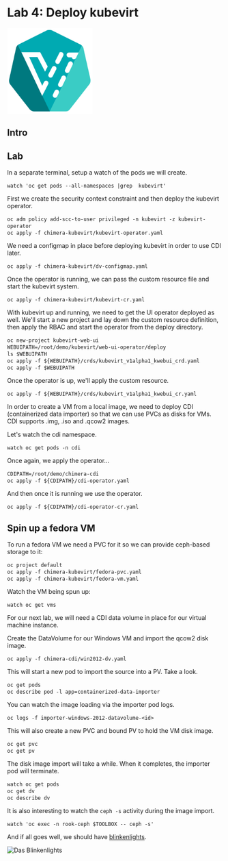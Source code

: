 # Lab 4: Deploy kubevirt 

<img src="images/kubevirt_logo.png" alt="Kubevirt Logo" height="200px">

## Intro


## Lab

In a separate terminal, setup a watch of the pods we will create.
```
watch 'oc get pods --all-namespaces |grep  kubevirt'
```

First we create the security context constraint and then deploy the kubevirt operator.
```
oc adm policy add-scc-to-user privileged -n kubevirt -z kubevirt-operator
oc apply -f chimera-kubevirt/kubevirt-operator.yaml
```

We need a configmap in place before deploying kubevirt in order to use CDI later.
```
oc apply -f chimera-kubevirt/dv-configmap.yaml
```

Once the operator is running, we can pass the custom resource file and start the kubevirt system.
```
oc apply -f chimera-kubevirt/kubevirt-cr.yaml
```

With kubevirt up and running, we need to get the UI operator deployed as well. We'll start a new project and lay down the custom resource definition, then apply the RBAC and start the operator from the deploy directory.
```
oc new-project kubevirt-web-ui
WEBUIPATH=/root/demo/kubevirt/web-ui-operator/deploy
ls $WEBUIPATH
oc apply -f ${WEBUIPATH}/crds/kubevirt_v1alpha1_kwebui_crd.yaml
oc apply -f $WEBUIPATH
```

Once the operator is up, we'll apply the custom resource.
```
oc apply -f ${WEBUIPATH}/crds/kubevirt_v1alpha1_kwebui_cr.yaml
```

In order to create a VM from a local image, we need to deploy CDI (containerized data importer) so that we can use PVCs as disks for VMs.
CDI supports .img, .iso and .qcow2 images.

Let's watch the cdi namespace.
```
watch oc get pods -n cdi
```

Once again, we apply the operator...
```
CDIPATH=/root/demo/chimera-cdi
oc apply -f ${CDIPATH}/cdi-operator.yaml
```

And then once it is running we use the operator.
```
oc apply -f ${CDIPATH}/cdi-operator-cr.yaml
```

## Spin up a fedora VM

To run a fedora VM we need a PVC for it so we can provide ceph-based storage to it:
```
oc project default
oc apply -f chimera-kubevirt/fedora-pvc.yaml
oc apply -f chimera-kubevirt/fedora-vm.yaml
```

Watch the VM being spun up:
```
watch oc get vms
```

For our next lab, we will need a CDI data volume in place for our virtual machine instance.

Create the DataVolume for our Windows VM and import the qcow2 disk image.
```
oc apply -f chimera-cdi/win2012-dv.yaml
```

This will start a new pod to import the source into a PV. Take a look.
```
oc get pods
oc describe pod -l app=containerized-data-importer
```

You can watch the image loading via the importer pod logs.
```
oc logs -f importer-windows-2012-datavolume-<id>
```

This will also create a new PVC and bound PV to hold the VM disk image.
```
oc get pvc
oc get pv
```

The disk image import will take a while. When it completes, the importer pod will terminate.
```
watch oc get pods
oc get dv
oc describe dv
```

It is also interesting to watch the `ceph -s` activity during the image import.
```
watch 'oc exec -n rook-ceph $TOOLBOX -- ceph -s'
```

And if all goes well, we should have [blinkenlights](https://en.wikipedia.org/wiki/Blinkenlights).

<img src="images/blinkenlights.gif" alt="Das Blinkenlights" height="200px">
